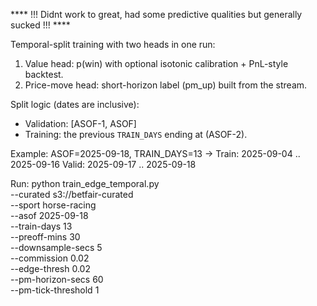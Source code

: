 **** !!! Didnt work to great, had some predictive qualities but generally sucked !!! ****

Temporal-split training with two heads in one run:
  1) Value head: p(win) with optional isotonic calibration + PnL-style backtest.
  2) Price-move head: short-horizon label (pm_up) built from the stream.

Split logic (dates are inclusive):
  - Validation: [ASOF-1, ASOF]
  - Training: the previous `TRAIN_DAYS` ending at (ASOF-2).

Example: ASOF=2025-09-18, TRAIN_DAYS=13 →
  Train: 2025-09-04 .. 2025-09-16
  Valid: 2025-09-17 .. 2025-09-18

Run:
  python train_edge_temporal.py \
    --curated s3://betfair-curated \
    --sport horse-racing \
    --asof 2025-09-18 \
    --train-days 13 \
    --preoff-mins 30 \
    --downsample-secs 5 \
    --commission 0.02 \
    --edge-thresh 0.02 \
    --pm-horizon-secs 60 \
    --pm-tick-threshold 1
